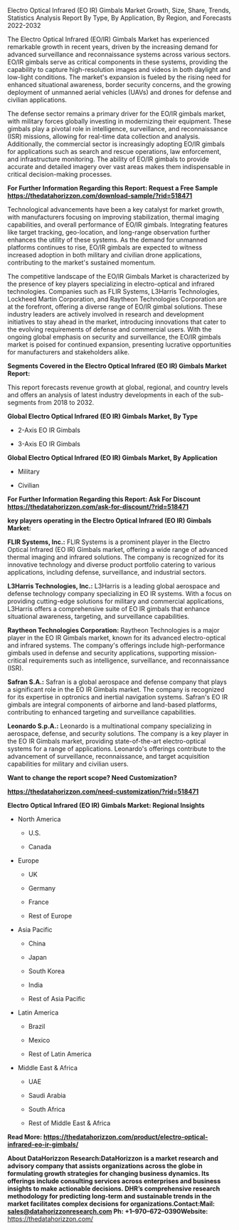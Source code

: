 Electro Optical Infrared (EO IR) Gimbals Market Growth, Size, Share,
Trends, Statistics Analysis Report By Type, By Application, By Region,
and Forecasts 2022-2032

The Electro Optical Infrared (EO/IR) Gimbals Market has experienced
remarkable growth in recent years, driven by the increasing demand for
advanced surveillance and reconnaissance systems across various sectors.
EO/IR gimbals serve as critical components in these systems, providing
the capability to capture high-resolution images and videos in both
daylight and low-light conditions. The market's expansion is fueled by
the rising need for enhanced situational awareness, border security
concerns, and the growing deployment of unmanned aerial vehicles (UAVs)
and drones for defense and civilian applications.

The defense sector remains a primary driver for the EO/IR gimbals
market, with military forces globally investing in modernizing their
equipment. These gimbals play a pivotal role in intelligence,
surveillance, and reconnaissance (ISR) missions, allowing for real-time
data collection and analysis. Additionally, the commercial sector is
increasingly adopting EO/IR gimbals for applications such as search and
rescue operations, law enforcement, and infrastructure monitoring. The
ability of EO/IR gimbals to provide accurate and detailed imagery over
vast areas makes them indispensable in critical decision-making
processes.

**For Further Information Regarding this Report: Request a Free Sample
<https://thedatahorizzon.com/download-sample/?rid=518471>**

Technological advancements have been a key catalyst for market growth,
with manufacturers focusing on improving stabilization, thermal imaging
capabilities, and overall performance of EO/IR gimbals. Integrating
features like target tracking, geo-location, and long-range observation
further enhances the utility of these systems. As the demand for
unmanned platforms continues to rise, EO/IR gimbals are expected to
witness increased adoption in both military and civilian drone
applications, contributing to the market's sustained momentum.

The competitive landscape of the EO/IR Gimbals Market is characterized
by the presence of key players specializing in electro-optical and
infrared technologies. Companies such as FLIR Systems, L3Harris
Technologies, Lockheed Martin Corporation, and Raytheon Technologies
Corporation are at the forefront, offering a diverse range of EO/IR
gimbal solutions. These industry leaders are actively involved in
research and development initiatives to stay ahead in the market,
introducing innovations that cater to the evolving requirements of
defense and commercial users. With the ongoing global emphasis on
security and surveillance, the EO/IR gimbals market is poised for
continued expansion, presenting lucrative opportunities for
manufacturers and stakeholders alike.

**Segments Covered in the Electro Optical Infrared (EO IR) Gimbals
Market Report:**

This report forecasts revenue growth at global, regional, and country
levels and offers an analysis of latest industry developments in each of
the sub-segments from 2018 to 2032.

**Global Electro Optical Infrared (EO IR) Gimbals Market, By Type**

-   2-Axis EO IR Gimbals

-   3-Axis EO IR Gimbals

**Global Electro Optical Infrared (EO IR) Gimbals Market, By
Application**

-   Military

-   Civilian

**For Further Information Regarding this Report: Ask For Discount
<https://thedatahorizzon.com/ask-for-discount/?rid=518471>**

**key players operating in the Electro Optical Infrared (EO IR) Gimbals
Market:**

**FLIR Systems, Inc.:** FLIR Systems is a prominent player in the
Electro Optical Infrared (EO IR) Gimbals market, offering a wide range
of advanced thermal imaging and infrared solutions. The company is
recognized for its innovative technology and diverse product portfolio
catering to various applications, including defense, surveillance, and
industrial sectors.

**L3Harris Technologies, Inc.:** L3Harris is a leading global aerospace
and defense technology company specializing in EO IR systems. With a
focus on providing cutting-edge solutions for military and commercial
applications, L3Harris offers a comprehensive suite of EO IR gimbals
that enhance situational awareness, targeting, and surveillance
capabilities.

**Raytheon Technologies Corporation:** Raytheon Technologies is a major
player in the EO IR Gimbals market, known for its advanced
electro-optical and infrared systems. The company's offerings include
high-performance gimbals used in defense and security applications,
supporting mission-critical requirements such as intelligence,
surveillance, and reconnaissance (ISR).

**Safran S.A.:** Safran is a global aerospace and defense company that
plays a significant role in the EO IR Gimbals market. The company is
recognized for its expertise in optronics and inertial navigation
systems. Safran's EO IR gimbals are integral components of airborne and
land-based platforms, contributing to enhanced targeting and
surveillance capabilities.

**Leonardo S.p.A.:** Leonardo is a multinational company specializing in
aerospace, defense, and security solutions. The company is a key player
in the EO IR Gimbals market, providing state-of-the-art electro-optical
systems for a range of applications. Leonardo's offerings contribute to
the advancement of surveillance, reconnaissance, and target acquisition
capabilities for military and civilian users.

**Want to change the report scope? Need Customization?**

**<https://thedatahorizzon.com/need-customization/?rid=518471>**

**Electro Optical Infrared (EO IR) Gimbals Market: Regional Insights**

-   North America

    -   U.S.

    -   Canada

-   Europe

    -   UK

    -   Germany

    -   France

    -   Rest of Europe

-   Asia Pacific

    -   China

    -   Japan

    -   South Korea

    -   India

    -   Rest of Asia Pacific

-   Latin America

    -   Brazil

    -   Mexico

    -   Rest of Latin America

-   Middle East & Africa

    -   UAE

    -   Saudi Arabia

    -   South Africa

    -   Rest of Middle East & Africa

**Read More:
<https://thedatahorizzon.com/product/electro-optical-infrared-eo-ir-gimbals/>**

**About DataHorizzon Research:**DataHorizzon is a market research and
advisory company that assists organizations across the globe in
formulating growth strategies for changing business dynamics. Its
offerings include consulting services across enterprises and business
insights to make actionable decisions. DHR’s comprehensive research
methodology for predicting long-term and sustainable trends in the
market facilitates complex decisions for organizations.**Contact:Mail:**
<sales@datahorizzonresearch.com> **Ph:** +1–970–672–0390**Website:**
<https://thedatahorizzon.com/>
